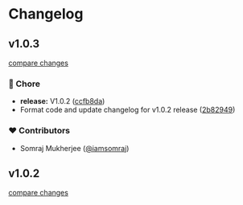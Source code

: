 # Changelog

## v1.0.3

[compare changes](https://github.com/iamsomraj/task-planner/compare/1.0.1...v1.0.3)

### 🏡 Chore

- **release:** V1.0.2 ([ccfb8da](https://github.com/iamsomraj/task-planner/commit/ccfb8da))
- Format code and update changelog for v1.0.2 release ([2b82949](https://github.com/iamsomraj/task-planner/commit/2b82949))

### ❤️ Contributors

- Somraj Mukherjee ([@iamsomraj](https://github.com/iamsomraj))

## v1.0.2

[compare changes](https://github.com/iamsomraj/task-planner/compare/1.0.1...v1.0.2)
